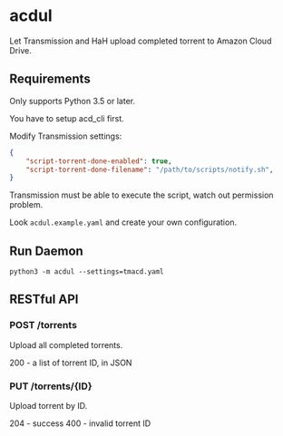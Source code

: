 # acdul

Let Transmission and HaH upload completed torrent to Amazon Cloud Drive.

## Requirements

Only supports Python 3.5 or later.

You have to setup acd_cli first.

Modify Transmission settings:

```json
{
    "script-torrent-done-enabled": true,
    "script-torrent-done-filename": "/path/to/scripts/notify.sh",
}
```

Transmission must be able to execute the script, watch out permission problem.

Look `acdul.example.yaml` and create your own configuration.

## Run Daemon

```shell
python3 -m acdul --settings=tmacd.yaml
```

## RESTful API

### POST /torrents

Upload all completed torrents.

200 - a list of torrent ID, in JSON

### PUT /torrents/{ID}

Upload torrent by ID.

204 - success
400 - invalid torrent ID
